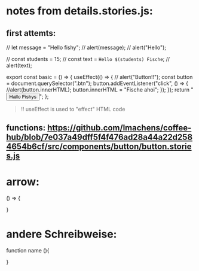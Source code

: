 # notes from details.stories.js:

## first attemts:

// let message = "Hello fishy";
// alert(message);
// alert("Hello");

// const students = 15;
// const text = `Hello $(students) Fische`;
// alert(text);

export const basic = () => {
useEffect(() => {
// alert("Button!!");
const button = document.querySelector(".btn");
button.addEventListener("click", () => {
//alert(button.innerHTML);
button.innerHTML = "Fische ahoi";
});
});
return "<button class=btn>Hallo Fishys</button>";
};

> !! useEffect is used to "effect" HTML code

## functions: https://github.com/lmachens/coffee-hub/blob/7e037a49dff5f4f476ad28a44a22d2584654b6cf/src/components/button/button.stories.js

# arrow:

() => {

}

# andere Schreibweise:

function name (){

}
